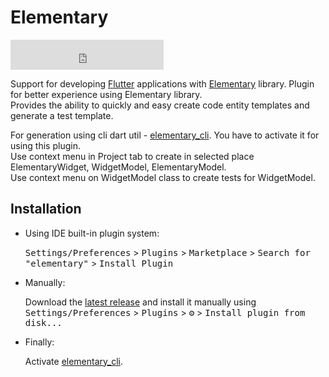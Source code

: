 # Elementary

<iframe frameborder="none" width="245px" height="48px" src="https://plugins.jetbrains.com/embeddable/install/17848"></iframe>
<!-- TODO add more badges -->

<!-- ATTENTION: To keep everything working, do not remove `<!- ... ->` sections. -->

<!-- Plugin description -->
Support for developing <a href="https://flutter.dev/">Flutter</a> applications with <a href="https://pub.dev/packages/elementary">Elementary</a> library. Plugin for better experience using Elementary library.<br/>
Provides the ability to quickly and easy create code entity templates and generate a test template.<br/>

For generation using cli dart util - <a href="https://pub.dev/packages/elementary_cli">elementary_cli</a>. You have to activate it for using this plugin.<br/>
Use context menu in Project tab to create in selected place ElementaryWidget, WidgetModel, ElementaryModel.<br/>
Use context menu on WidgetModel class to create tests for WidgetModel.
<!-- Plugin description end -->

## Installation

- Using IDE built-in plugin system:
  
  <kbd>Settings/Preferences</kbd> > <kbd>Plugins</kbd> > <kbd>Marketplace</kbd> > <kbd>Search for "elementary"</kbd> >
  <kbd>Install Plugin</kbd>
  
- Manually:

  Download the [latest release](https://github.com/Elementary-team/flutter-elementary) and install it manually using
  <kbd>Settings/Preferences</kbd> > <kbd>Plugins</kbd> > <kbd>⚙️</kbd> > <kbd>Install plugin from disk...</kbd>

- Finally:

  Activate <a href="https://pub.dev/packages/elementary_cli">elementary_cli</a>.